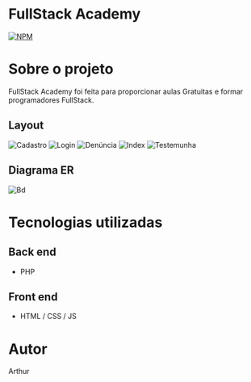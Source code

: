 
# FullStack Academy
[![NPM](https://img.shields.io/npm/l/react)](https://github.com/ayeeezx/DenunciasNew/blob/main/LICENSE) 

# Sobre o projeto
 FullStack Academy foi feita para proporcionar aulas Gratuitas e formar programadores FullStack.

## Layout 
![Cadastro](https://github.com/ayeeezx/assets/blob/main/registro.png) 
![Login](https://github.com/ayeeezx/assets/blob/main/login.png)
![Denúncia](https://github.com/ayeeezx/assets/blob/main/admin.png)
![Index](https://github.com/ayeeezx/assets/blob/main/index.png)
![Testemunha](https://github.com/ayeeezx/assets/blob/main/logo.png)


## Diagrama ER
![Bd](https://github.com/ayeeezx/assets/blob/main/bd.png)


# Tecnologias utilizadas
## Back end
- PHP
## Front end
- HTML / CSS / JS


# Autor

Arthur



